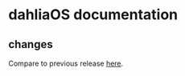 # dahliaOS documentation

## changes

Compare to previous release [here](https://github.com/dahliaOS/documentation/compare/v210614...v210621).
